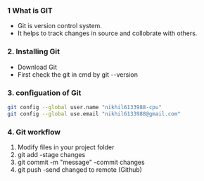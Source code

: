 ### 1 What is GIT

- Git is version control system.
- It helps to track changes in source and collobrate with others.

### 2. Installing Git

- Download Git
- First check the git in cmd by git --version

### 3. configuation of Git

```bash
git config --global user.name "nikhil6133988-cpu"
git config --global use.email "nikhil6133988@gmail.com"
```

### 4. Git workflow

1. Modify files in your project folder
2. git add <filename> -stage changes
3. git commit -m "message" -commit changes
4. git push -send changed to remote (Github)
 
